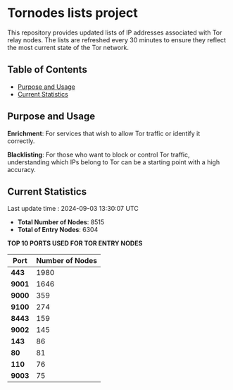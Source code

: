 # Tornodes lists project

This repository provides updated lists of IP addresses associated with Tor relay nodes. The lists are refreshed every 30 minutes to ensure they reflect the most current state of the Tor network.

## Table of Contents

- [Purpose and Usage](#purpose-and-usage)
- [Current Statistics](#current-statistics)


## Purpose and Usage

**Enrichment**: For services that wish to allow Tor traffic or identify it correctly.

**Blacklisting**: For those who want to block or control Tor traffic, understanding which IPs belong to Tor can be a starting point with a high accuracy.

## Current Statistics

Last update time : 2024-09-03 13:30:07 UTC

- **Total Number of Nodes**: 8515
- **Total of Entry Nodes**: 6304

**TOP 10 PORTS USED FOR TOR ENTRY NODES**

| **Port** | **Number of Nodes** |
|------|-----------------|
| **443**   | 1980  |
| **9001**   | 1646  |
| **9000**   | 359  |
| **9100**   | 274  |
| **8443**   | 159  |
| **9002**   | 145  |
| **143**   | 86  |
| **80**   | 81  |
| **110**   | 76  |
| **9003**   | 75  |

